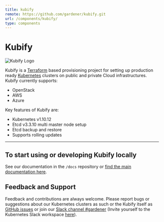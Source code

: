 ```yaml
---
title: kubify
remote: https://github.com/gardener/kubify.git
url: /components/kubify/
type: components
---
```

# Kubify

![Kubify Logo](https://raw.githubusercontent.com/gardener/kubify/master/docs/kubify@2x.png?raw=true)

Kubify is a [Terraform](https://www.terraform.io/) based provisioning project for setting up production ready [Kubernetes](https://kubernetes.io/) clusters on public and private Cloud infrastructures. Kubify currently supports:

* OpenStack
* AWS
* Azure

Key features of Kubify are:

* Kubernetes v1.10.12
* Etcd v3.3.10 multi master node setup
* Etcd backup and restore
* Supports rolling updates

----

## To start using or developing Kubify locally

See our documentation in the `/docs` repository or [find the main documentation here](https://github.com/gardener/kubify/blob/master/docs/README.md).

## Feedback and Support

Feedback and contributions are always welcome. Please report bugs or suggestions about our Kubernetes clusters as such or the Kubify itself as [GitHub issues](https://github.com/gardener/kubify/issues) or join our [Slack channel #gardener](https://kubernetes.slack.com/messages/gardener) (Invite yourself to the Kubernetes Slack workspace [here](http://slack.k8s.io)).